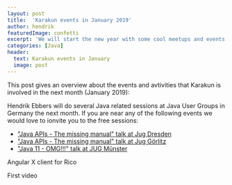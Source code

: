 ```yaml
---
layout: post
title:  'Karakun events in January 2019'
author: hendrik
featuredImage: confetti
excerpt: 'We will start the new year with some cool meetups and events. This post gives an overview about everything that is planed for January'
categories: [Java]
header:
  text: Karakun events in January
  image: post
---
```

This post gives an overview about the events and avtivities that Karakun is involved in the next month (January 2019):

Hendrik Ebbers will do several Java related sessions at Java User Groups in Germany the next month. If you are near any of the following events we would love to ionvite you to the free sessions:

* ["Java APIs - The missing manual" talk at Jug Dresden](https://jugsaxony.org/veranstaltungen/111/java_apis_the_missing_manual/)
* ["Java APIs - The missing manual" talk at Jug Görlitz](https://www.jug-gr.de/talks/2019_01_31_java_apis_missing_manual/)
* ["Java 11 - OMG!!!" talk at JUG Münster](https://www.jug-muenster.de)

Angular X client for Rico

First video


